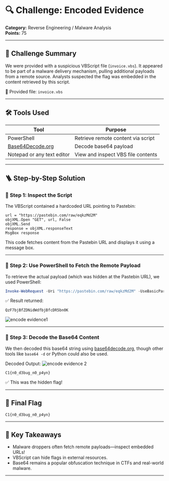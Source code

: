 # 🔍 Challenge: Encoded Evidence

**Category:** Reverse Engineering / Malware Analysis\
**Points:** 75


---

## 🧠 Challenge Summary

We were provided with a suspicious VBScript file (`invoice.vbs`). It appeared to be part of a malware delivery mechanism, pulling additional payloads from a remote source. Analysts suspected the flag was embedded in the content retrieved by this script.

📎 Provided file: `invoice.vbs`

---

## 🛠 Tools Used

| Tool                                              | Purpose                            |
| ------------------------------------------------- | ---------------------------------- |
| PowerShell                                        | Retrieve remote content via script |
| [Base64Decode.org](https://www.base64decode.org/) | Decode base64 payload              |
| Notepad or any text editor                        | View and inspect VBS file contents |

---

## 🪜 Step-by-Step Solution

### 🔹 Step 1: Inspect the Script

The VBScript contained a hardcoded URL pointing to Pastebin:

```vbscript
url = "https://pastebin.com/raw/eqkzMd2M"
objXML.Open "GET", url, False
objXML.Send
response = objXML.responseText
MsgBox response
```

This code fetches content from the Pastebin URL and displays it using a message box.

---

### 🔹 Step 2: Use PowerShell to Fetch the Remote Payload

To retrieve the actual payload (which was hidden at the Pastebin URL), we used PowerShell:

```powershell
Invoke-WebRequest -Uri "https://pastebin.com/raw/eqkzMd2M" -UseBasicParsing | Select-Object -ExpandProperty Content
```

✅ Result returned:

```
QzF7bjBfZDNidWdfbjBfcDR5bn0K
```
![encode evidence1](https://github.com/user-attachments/assets/bfc543ec-320b-4049-bdcd-18c8756f5220)

---

### 🔹 Step 3: Decode the Base64 Content

We then decoded this base64 string using [base64decode.org](https://www.base64decode.org/), though other tools like `base64 -d` or Python could also be used.

Decoded Output:
![encode evidence 2](https://github.com/user-attachments/assets/48611776-91e7-47fe-8d26-f781be7b9657)

```
C1{n0_d3bug_n0_p4yn}
```

✅ This was the hidden flag!

---

## 🏁 Final Flag

```
C1{n0_d3bug_n0_p4yn}
```

---

## 📌 Key Takeaways

- Malware droppers often fetch remote payloads—inspect embedded URLs!
- VBScript can hide flags in external resources.
- Base64 remains a popular obfuscation technique in CTFs and real-world malware.

---

